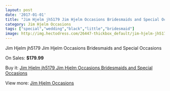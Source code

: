 ```yaml
---
layout: post
date: '2017-01-01'
title: "Jim Hjelm jh5179 Jim Hjelm Occasions Bridesmaids and Special Occasions"
category: Jim Hjelm Occasions
tags: ["special","wedding","black","little","bridesmaid"]
image: http://img.hectodress.com/26447-thickbox_default/jim-hjelm-jh5179-jim-hjelm-occasions-bridesmaids-and-special-occasions.jpg
---
```

Jim Hjelm jh5179 Jim Hjelm Occasions Bridesmaids and Special Occasions

On Sales: **$179.99**
<a href="https://www.hectodress.com/jim-hjelm-occasions/12274-jim-hjelm-jh5179-jim-hjelm-occasions-bridesmaids-and-special-occasions.html"><amp-img layout="responsive" width="600" height="600" src="//img.hectodress.com/26447-thickbox_default/jim-hjelm-jh5179-jim-hjelm-occasions-bridesmaids-and-special-occasions.jpg" alt="Jim Hjelm jh5179 Jim Hjelm Occasions Bridesmaids and Special Occasions 0" /></a>
<a href="https://www.hectodress.com/jim-hjelm-occasions/12274-jim-hjelm-jh5179-jim-hjelm-occasions-bridesmaids-and-special-occasions.html"><amp-img layout="responsive" width="600" height="600" src="//img.hectodress.com/26450-thickbox_default/jim-hjelm-jh5179-jim-hjelm-occasions-bridesmaids-and-special-occasions.jpg" alt="Jim Hjelm jh5179 Jim Hjelm Occasions Bridesmaids and Special Occasions 1" /></a>
<a href="https://www.hectodress.com/jim-hjelm-occasions/12274-jim-hjelm-jh5179-jim-hjelm-occasions-bridesmaids-and-special-occasions.html"><amp-img layout="responsive" width="600" height="600" src="//img.hectodress.com/26449-thickbox_default/jim-hjelm-jh5179-jim-hjelm-occasions-bridesmaids-and-special-occasions.jpg" alt="Jim Hjelm jh5179 Jim Hjelm Occasions Bridesmaids and Special Occasions 2" /></a>
<a href="https://www.hectodress.com/jim-hjelm-occasions/12274-jim-hjelm-jh5179-jim-hjelm-occasions-bridesmaids-and-special-occasions.html"><amp-img layout="responsive" width="600" height="600" src="//img.hectodress.com/26448-thickbox_default/jim-hjelm-jh5179-jim-hjelm-occasions-bridesmaids-and-special-occasions.jpg" alt="Jim Hjelm jh5179 Jim Hjelm Occasions Bridesmaids and Special Occasions 3" /></a>

Buy it: [Jim Hjelm jh5179 Jim Hjelm Occasions Bridesmaids and Special Occasions](https://www.hectodress.com/jim-hjelm-occasions/12274-jim-hjelm-jh5179-jim-hjelm-occasions-bridesmaids-and-special-occasions.html "Jim Hjelm jh5179 Jim Hjelm Occasions Bridesmaids and Special Occasions")

View more: [Jim Hjelm Occasions](https://www.hectodress.com/190-jim-hjelm-occasions "Jim Hjelm Occasions")